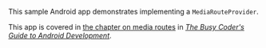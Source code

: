 This sample Android app demonstrates
implementing a `MediaRouteProvider`.

This app is covered in 
[the chapter on media routes](https://commonsware.com/Android/previews/media-routes)
in [*The Busy Coder's Guide to Android Development*](https://commonsware.com/Android/).

